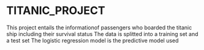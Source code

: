 # TITANIC_PROJECT
This project entails the informationof passengers who boarded the titanic ship including their survival status
The data is splitted into a training set and a test set 
The logistic regression model is the predictive model used 
